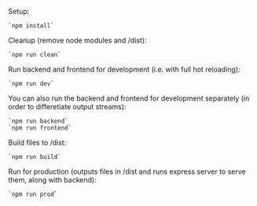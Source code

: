 Setup:

    `npm install`

Cleanup (remove node modules and /dist):

    `npm run clean`

Run backend and frontend for development (i.e. with full hot reloading):

    `npm run dev`

You can also run the backend and frontend for development separately (in order to differetiate output streams):

    `npm run backend`
    `npm run frontend`

Build files to /dist:

    `npm run build`

Run for production (outputs files in /dist and runs express server to serve them, along with backend):

    `npm run prod`
